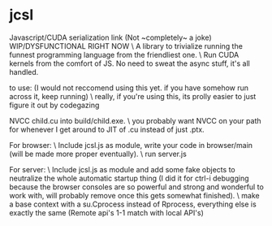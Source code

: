 # jcsl
Javascript/CUDA serialization link (Not ~completely~ a joke) WIP/DYSFUNCTIONAL RIGHT NOW \\
A library to trivialize running the funnest programming language from the friendliest one. \\
Run CUDA kernels from the comfort of JS. No need to sweat the async stuff, it's all handled.


to use: (I would not reccomend using this yet. if you have somehow run across it, keep running) \\
really, if you're using this, its prolly easier to just figure it out by codegazing

NVCC child.cu into build/child.exe. \\
you probably want NVCC on your path for whenever I get around to JIT of .cu instead of just .ptx.

For browser: \\
Include jcsl.js as module, write your code in browser/main (will be made more proper eventually). \\
run server.js

For server: \\
Include jcsl.js as module and add some fake objects to neutralize the whole automatic startup thing
(I did it for ctrl-i debugging because the browser consoles are so powerful and strong and wonderful
to work with, will probably remove once this gets somewhat finished). \\
make a base context with a su.Cprocess instead of Rprocess, everything else is exactly the same
(Remote api's 1-1 match with local API's)


